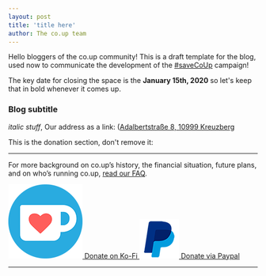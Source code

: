 ```yaml
---
layout: post
title: 'title here'
author: The co.up team
---
```


Hello bloggers of the co.up community! This is a draft template for the blog, used now to communicate the development of the [#saveCoUp](/support-us) campaign!

The key date for closing the space is the **January 15th, 2020** so let's keep that in bold whenever it comes up.

### Blog subtitle
 *italic stuff*,
 Our address as a link: ([Adalbertstraße 8, 10999 Kreuzberg](https://www.google.com/maps/dir//52.5006868,13.4189954/@52.502323,13.418986,15z?hl=en)


This is the donation section, don't remove it:

<hr class="coup-hr">


<section class="support-section">
  <p>
    For more background on co.up’s history, the financial situation, future plans, and on who’s running co.up, <a href="/faq">read our FAQ</a>.
  </p>
</section>

<p>
  <a class="btn btn-donation" href="https://ko-fi.com/CoUpCommunity">
    <img src="/images/support-us/kofi.png" alt="">
    Donate on Ko-Fi
  </a>
  <a class="btn btn-donation" href="https://www.paypal.me/CoUpCommunity">
    <img src="/images/support-us/paypal.png" alt="">
    Donate via Paypal
  </a>
</p>

<hr class="coup-hr">
